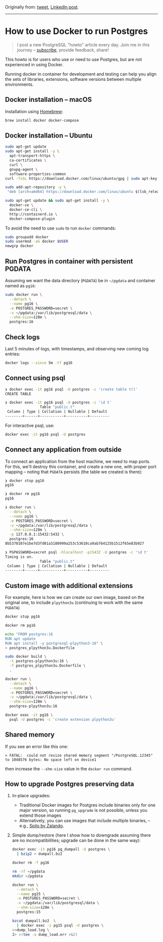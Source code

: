 Originally from: [tweet](https://twitter.com/samokhvalov/status/1727705412072554585), [LinkedIn post]().

---

# How to use Docker to run Postgres

> I post a new PostgreSQL "howto" article every day. Join me in this
> journey – [subscribe](https://twitter.com/samokhvalov/), provide feedback, share!

This howto is for users who use or need to use Postgres, but are not experienced in using Docker.

Running docker in container for development and testing can help you align the sets of libraries, extensions, software
versions between multiple environments.

## Docker installation – macOS

Installation using [Homebrew](https://brew.sh):

```bash
brew install docker docker-compose
```

## Docker installation – Ubuntu

```bash
sudo apt-get update
sudo apt-get install -y \
  apt-transport-https \
  ca-certificates \
  curl \
  gnupg-agent \
  software-properties-common
curl -fsSL https://download.docker.com/linux/ubuntu/gpg | sudo apt-key add -

sudo add-apt-repository -y \
 "deb [arch=amd64] https://download.docker.com/linux/ubuntu $(lsb_release -cs) stable"

sudo apt-get update && sudo apt-get install -y \
  docker-ce \
  docker-ce-cli \
  http://containerd.io \
  docker-compose-plugin
```

To avoid the need to use `sudo` to run `docker` commands:

```bash
sudo groupadd docker
sudo usermod -aG docker $USER
newgrp docker
```

## Run Postgres in container with persistent PGDATA

Assuming we want the data directory (`PGDATA`) be in `~/pgdata` and container named as `pg16`:

```bash
sudo docker run \
  --detach \
  --name pg16 \
  -e POSTGRES_PASSWORD=secret \
  -v ~/pgdata:/var/lib/postgresql/data \
  --shm-size=128m \
  postgres:16
```

## Check logs

Last 5 minutes of logs, with timestamps, and observing new coming log entries:

```bash
docker logs --since 5m -tf pg16
```

## Connect using psql

```bash
❯ docker exec -it pg16 psql -U postgres -c 'create table t()'
CREATE TABLE

❯ docker exec -it pg16 psql -U postgres -c '\d t'
                Table "public.t"
 Column | Type | Collation | Nullable | Default
--------+------+-----------+----------+---------
```

For interactive psql, use:

```bash
docker exec -it pg16 psql -U postgres
```

## Connect any application from outside

To connect an application from the host machine, we need to map ports. For this, we'll destroy this container, and
create a new one, with proper port mapping – noting that `PGDATA` persists (the table we created is there):

```bash
❯ docker stop pg16
pg16

❯ docker rm pg16
pg16

❯ docker run \
  --detach \
  --name pg16 \
  -e POSTGRES_PASSWORD=secret \
  -v ~/pgdata:/var/lib/postgresql/data \
  --shm-size=128m \
  -p 127.0.0.1:15432:5432 \
  postgres:16
8b5370107e1be7d3fd01a3180999a253c53610ca9ab764125b1512f65e83b927

❯ PGPASSWORD=secret psql -hlocalhost -p15432 -U postgres -c '\d t'
Timing is on.
                Table "public.t"
 Column | Type | Collation | Nullable | Default
--------+------+-----------+----------+---------
```

## Custom image with additional extensions

For example, here is how we can create our own image, based on the original one, to include `plpython3u` (continuing to
work with the same `PGDATA`)

```bash
docker stop pg16

docker rm pg16

echo "FROM postgres:16
RUN apt update
RUN apt install -y postgresql-plpython3-16" \
> postgres_plpython3u.Dockerfile

sudo docker build \
  -t postgres-plpython3u:16 \
  -f postgres_plpython3u.Dockerfile \
  .

docker run \
  --detach \
  --name pg16 \
  -e POSTGRES_PASSWORD=secret \
  -v ~/pgdata:/var/lib/postgresql/data \
  --shm-size=128m \
  postgres-plpython3u:16

docker exec -it pg16 \
  psql -U postgres -c 'create extension plpython3u'
```

## Shared memory

If you see an error like this one:

```
> FATAL:  could not resize shared memory segment "/PostgreSQL.12345" to 1048576 bytes: No space left on device1
```

then increase the `--shm-size` value in the `docker run` command.

## How to upgrade Postgres preserving data

1) In-place upgrades:

   - Traditional Docker images for Postgres include binaries only for one major version, so running `pg_upgrade` is not
     possible, unless you extend those images
   - Alternatively, you can use images that include multiple binaries, –
     e.g., [Spilo by Zalando](https://github.com/zalando/spilo).

2) Simple dump/restore (here I show how to downgrade assuming there are no incompatibilities; upgrade can be done in the
   same way):

    ```bash
    docker exec -it pg16 pg_dumpall -U postgres \
      | bzip2 > dumpall.bz2

    docker rm -f pg16

    rm -rf ~/pgdata
    mkdir ~/pgdata

    docker run \
      --detach \
      --name pg15 \
      -e POSTGRES_PASSWORD=secret \
      -v ~/pgdata:/var/lib/postgresql/data \
      --shm-size=128m \
      postgres:15

    bzcat dumpall.bz2  \
      | docker exec -i pg15 psql -U postgres \
    >>dump_load.log \
    2> >(tee -a dump_load.err >&2)
    ```
